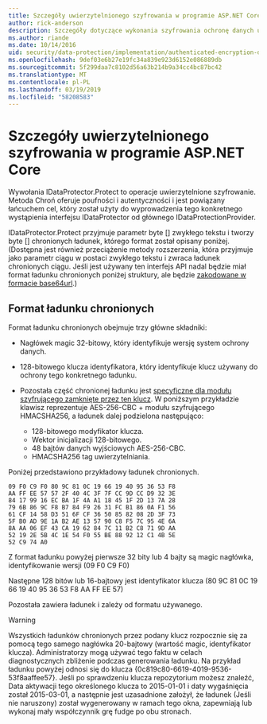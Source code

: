 ```yaml
---
title: Szczegóły uwierzytelnionego szyfrowania w programie ASP.NET Core
author: rick-anderson
description: Szczegóły dotyczące wykonania szyfrowania ochronę danych usługi ASP.NET Core uwierzytelniony.
ms.author: riande
ms.date: 10/14/2016
uid: security/data-protection/implementation/authenticated-encryption-details
ms.openlocfilehash: 9def03e6b27e19fc34a839e923d6152e086889db
ms.sourcegitcommit: 5f299daa7c8102d56a63b214b9a34cc4bc87bc42
ms.translationtype: MT
ms.contentlocale: pl-PL
ms.lasthandoff: 03/19/2019
ms.locfileid: "58208583"
---
```

# <a name="authenticated-encryption-details-in-aspnet-core"></a>Szczegóły uwierzytelnionego szyfrowania w programie ASP.NET Core

<a name="data-protection-implementation-authenticated-encryption-details"></a>

Wywołania IDataProtector.Protect to operacje uwierzytelnione szyfrowanie. Metoda Chroń oferuje poufności i autentyczności i jest powiązany łańcuchem cel, który został użyty do wyprowadzenia tego konkretnego wystąpienia interfejsu IDataProtector od głównego IDataProtectionProvider.

IDataProtector.Protect przyjmuje parametr byte [] zwykłego tekstu i tworzy byte [] chronionych ładunek, którego format został opisany poniżej. (Dostępna jest również przeciążenie metody rozszerzenia, która przyjmuje jako parametr ciągu w postaci zwykłego tekstu i zwraca ładunek chronionych ciągu. Jeśli jest używany ten interfejs API nadal będzie miał format ładunku chronionych poniżej struktury, ale będzie [zakodowane w formacie base64url](https://tools.ietf.org/html/rfc4648#section-5).)

## <a name="protected-payload-format"></a>Format ładunku chronionych

Format ładunku chronionych obejmuje trzy główne składniki:

* Nagłówek magic 32-bitowy, który identyfikuje wersję system ochrony danych.

* 128-bitowego klucza identyfikatora, który identyfikuje klucz używany do ochrony tego konkretnego ładunku.

* Pozostała część chronionej ładunku jest [specyficzne dla modułu szyfrującego zamknięte przez ten klucz](xref:security/data-protection/implementation/subkeyderivation#data-protection-implementation-subkey-derivation). W poniższym przykładzie klawisz reprezentuje AES-256-CBC + modułu szyfrującego HMACSHA256, a ładunek dalej podzielona następująco:
  * 128-bitowego modyfikator klucza.
  * Wektor inicjalizacji 128-bitowego.
  * 48 bajtów danych wyjściowych AES-256-CBC.
  * HMACSHA256 tag uwierzytelniania.

Poniżej przedstawiono przykładowy ładunek chronionych.

```
09 F0 C9 F0 80 9C 81 0C 19 66 19 40 95 36 53 F8
AA FF EE 57 57 2F 40 4C 3F 7F CC 9D CC D9 32 3E
84 17 99 16 EC BA 1F 4A A1 18 45 1F 2D 13 7A 28
79 6B 86 9C F8 B7 84 F9 26 31 FC B1 86 0A F1 56
61 CF 14 58 D3 51 6F CF 36 50 85 82 08 2D 3F 73
5F B0 AD 9E 1A B2 AE 13 57 90 C8 F5 7C 95 4E 6A
8A AA 06 EF 43 CA 19 62 84 7C 11 B2 C8 71 9D AA
52 19 2E 5B 4C 1E 54 F0 55 BE 88 92 12 C1 4B 5E
52 C9 74 A0
```

Z format ładunku powyżej pierwsze 32 bity lub 4 bajty są magic nagłówka, identyfikowanie wersji (09 F0 C9 F0)

Następne 128 bitów lub 16-bajtowy jest identyfikator klucza (80 9C 81 0C 19 66 19 40 95 36 53 F8 AA FF EE 57)

Pozostała zawiera ładunek i zależy od formatu używanego.

> [!WARNING]
> Wszystkich ładunków chronionych przez podany klucz rozpocznie się za pomocą tego samego nagłówka 20-bajtowy (wartość magic, identyfikator klucza). Administratorzy mogą używać tego faktu w celach diagnostycznych zbliżenie podczas generowania ładunku. Na przykład ładunku powyżej odnosi się do klucza {0c819c80-6619-4019-9536-53f8aaffee57}. Jeśli po sprawdzeniu klucza repozytorium możesz znaleźć, Data aktywacji tego określonego klucza to 2015-01-01 i daty wygaśnięcia został 2015-03-01, a następnie jest uzasadnione założył, że ładunek (Jeśli nie naruszony) został wygenerowany w ramach tego okna, zapewniają lub wykonaj mały współczynnik grę fudge po obu stronach.
